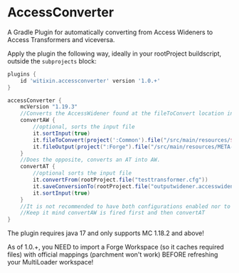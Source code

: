# AccessConverter
A Gradle Plugin for automatically converting from Access Wideners to Access Transformers and viceversa.

Apply the plugin the following way, ideally in your rootProject buildscript, outside the `subprojects` block:

```groovy
plugins {
    id 'witixin.accessconverter' version '1.0.+'
}

accessConverter {
    mcVersion "1.19.3"
    //Converts the AccessWidener found at the fileToConvert location into an accesstransformer dropped into the fileToOutput location.
    convertAW {
        //optional, sorts the input file
        it.sortInput(true)
        it.fileToConvert(project(':Common').file("/src/main/resources/${modid}.accesswidener"))
        it.fileOutput(project(":Forge").file("/src/main/resources/META-INF/accesstransformer.cfg"))
    }
    //Does the opposite, converts an AT into AW.
    convertAT {
        //optional sorts the input file
        it.convertFrom(rootProject.file("testtransformer.cfg"))
        it.saveConversionTo(rootProject.file("outputwidener.accesswidener"))
        it.sortInput(true)
    }
    //It is not recommended to have both configurations enabled nor to have one of them depend on the files of the other one.
    //Keep it mind convertAW is fired first and then convertAT
}
```

The plugin requires java 17 and only supports MC 1.18.2 and above!

As of 1.0.+, you NEED to import a Forge Workspace (so it caches required files) with official mappings (parchment won't work) BEFORE refreshing your MultiLoader workspace!
